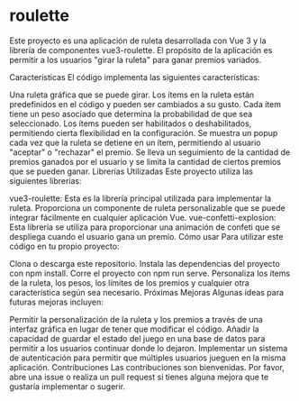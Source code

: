 # roulette
Este proyecto es una aplicación de ruleta desarrollada con Vue 3 y la librería de componentes vue3-roulette. El propósito de la aplicación es permitir a los usuarios "girar la ruleta" para ganar premios variados.

Características
El código implementa las siguientes características:

Una ruleta gráfica que se puede girar.
Los ítems en la ruleta están predefinidos en el código y pueden ser cambiados a su gusto.
Cada ítem tiene un peso asociado que determina la probabilidad de que sea seleccionado.
Los ítems pueden ser habilitados o deshabilitados, permitiendo cierta flexibilidad en la configuración.
Se muestra un popup cada vez que la ruleta se detiene en un ítem, permitiendo al usuario "aceptar" o "rechazar" el premio.
Se lleva un seguimiento de la cantidad de premios ganados por el usuario y se limita la cantidad de ciertos premios que se pueden ganar.
Librerías Utilizadas
Este proyecto utiliza las siguientes librerías:

vue3-roulette: Esta es la librería principal utilizada para implementar la ruleta. Proporciona un componente de ruleta personalizable que se puede integrar fácilmente en cualquier aplicación Vue.
vue-confetti-explosion: Esta librería se utiliza para proporcionar una animación de confeti que se despliega cuando el usuario gana un premio.
Cómo usar
Para utilizar este código en tu propio proyecto:

Clona o descarga este repositorio.
Instala las dependencias del proyecto con npm install.
Corre el proyecto con npm run serve.
Personaliza los ítems de la ruleta, los pesos, los límites de los premios y cualquier otra característica según sea necesario.
Próximas Mejoras
Algunas ideas para futuras mejoras incluyen:

Permitir la personalización de la ruleta y los premios a través de una interfaz gráfica en lugar de tener que modificar el código.
Añadir la capacidad de guardar el estado del juego en una base de datos para permitir a los usuarios continuar donde lo dejaron.
Implementar un sistema de autenticación para permitir que múltiples usuarios jueguen en la misma aplicación.
Contribuciones
Las contribuciones son bienvenidas. Por favor, abre una issue o realiza un pull request si tienes alguna mejora que te gustaría implementar o sugerir.

